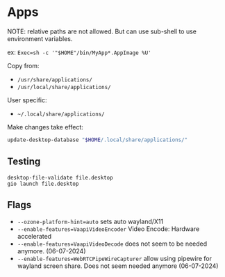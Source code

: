 # Apps

NOTE: relative paths are not allowed. But can use sub-shell to use environment variables.

ex: `Exec=sh -c '"$HOME"/bin/MyApp*.AppImage %U'`

Copy from:

* `/usr/share/applications/`
* `/usr/local/share/applications/`

User specific:

* `~/.local/share/applications/`

Make changes take effect:

```sh
update-desktop-database "$HOME/.local/share/applications/"
```

## Testing

```shell
desktop-file-validate file.desktop
gio launch file.desktop 
```

## Flags

* `--ozone-platform-hint=auto` sets auto wayland/X11
* `--enable-features=VaapiVideoEncoder` Video Encode: Hardware accelerated
* `--enable-features=VaapiVideoDecode` does not seem to be needed anymore. (06-07-2024)
* `--enable-features=WebRTCPipeWireCapturer` allow using pipewire for wayland screen share. Does not seem needed anymore (06-07-2024)